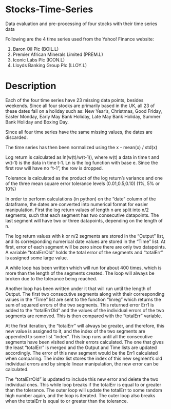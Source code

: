 # Stocks-Time-Series
Data evaluation and pre-processing of four stocks with their time series data

Following are the 4 time series used from the Yahoo! Finance website:
1. Baron Oil Plc (BOIL.L)
2. Premier African Minerals Limited (PREM.L)
3. Iconic Labs Plc (ICON.L)
4. Lloyds Banking Group Plc (LLOY.L)

# Description
Each of the four time series have 23 missing data points, besides weekends. Since all
four stocks are primarily based in the UK, all 23 of these dates fall on a holiday such as:
New Year’s, Christmas, Good Friday, Easter Monday, Early May Bank Holiday, Late May
Bank Holiday, Summer Bank Holiday and Boxing Day.

Since all four time series have the same missing values, the dates are discarded.

The time series has then been normalized using the x - mean(x) / std(x)

Log return is calculated as ln(w(t)/w(t-1)), where w(t) a data in time t and w(t-1) is the data in time t-1. Ln
is the log function with base e. Since the first row will have no “t-1”, the row is dropped.

Tolerance is calculated as the product of the log return’s variance and one of the three mean square error tolerance levels (0.01,0.5,0.10) (1%, 5% or 10%)

In order to perform calculations (in python) on the “date” column of the dataframe, the dates
are converted into numerical format for easier manipulation.
First the log return values of length n are split into n/2 segments, such that each segment has
two consecutive datapoints. The last segment will have two or three datapoints, depending
on the length of n.

The log return values with k or n/2 segments are stored in the “Output” list, and its
corresponding numerical date values are stored in the “Time” list.
At first, error of each segment will be zero since there are only two datapoints.
A variable “totalErrOld” holds the total error of the segments and “totalErr” is assigned some
large value.

A while loop has been written which will run for about 400 times, which is more than the
length of the segments created. The loop will always be broken due to the tolerance being
reached.

Another loop has been written under it that will run until the length of Output.
The first two consecutive segments along with their corresponding values in the “Time” list
are sent to the function “linreg” which returns the sum of squared errors of the two segments.
This returned error Err1 is added to the “totalErrOld” and the values of the individual errors
of the two segments are removed. This is then compared with the “totalErr” variable.

At the first iteration, the “totalErr” will always be greater, and therefore, this new value is
assigned to it, and the index of the two segments are appended to some list “index”.
This loop runs until all the consecutive segments have been visited and their errors calculated.
The one that gives the least “totalErr” is merged and the Output and Time lists are updated
accordingly. The error of this new segment would be the Err1 calculated when comparing.
The index list stores the index of this new segment’s old individual errors and by simple linear
manipulation, the new error can be calculated.

The “totalErrOld” is updated to include this new error and delete the two individual ones.
This while loop breaks if the totalErr is equal to or greater than the tolerance.
The outer loop will update the totalErr to some random high number again, and the loop is
iterated. The outer loop also breaks when the totalErr is equal to or greater than the
tolerance.
